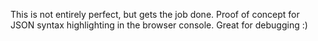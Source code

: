 This is not entirely perfect, but gets the job done. Proof of concept for JSON syntax highlighting in the browser console. Great for debugging :)
